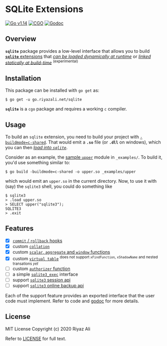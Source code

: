 # SQLite Extensions

[![Go v1.14](https://img.shields.io/badge/v1.14-blue.svg?labelColor=a8bfc0&color=5692c7&logoColor=fff&style=for-the-badge&logo=Go)](https://golang.org/doc/go1.14)
[![CGO](https://img.shields.io/badge/requires_cgo-blue.svg?labelColor=a8bfc0&color=5692c7&logoColor=fff&style=for-the-badge&logo=Go)](https://golang.org/doc/go1.14)
[![Godoc](https://img.shields.io/badge/godoc-reference-blue.svg?labelColor=a8bfc0&color=5692c7&logoColor=fff&style=for-the-badge)](https://pkg.go.dev/go.riyazali.net/sqlite)

## Overview

**`sqlite`** package provides a low-level interface that allows you to build [**`sqlite`** extensions](https://www.sqlite.org/loadext.html) that [_can be loaded dynamically at runtime_](https://www.sqlite.org/loadext.html#loading_an_extension)
or [_linked statically at build-time_](https://www.sqlite.org/loadext.html#statically_linking_a_run_time_loadable_extension) <sup>(experimental)</sup>

## Installation

This package can be installed with `go get` as:

```shell
$ go get -u go.riyazali.net/sqlite
```

**`sqlite`** is a `cgo` package and requires a working `c` compiler.

## Usage

To build an `sqlite` extension, you need to build your project with [`-buildmode=c-shared`](https://golang.org/cmd/go/#hdr-Build_modes). That would emit
a **`.so`** file (or **`.dll`** on windows), which you can then [_load into `sqlite`_](https://www.sqlite.org/c3ref/load_extension.html).

Consider as an example, the [sample `upper`](_examples/upper/upper.go) module in `_examples/`. To build it, you'd use something similar to:

```shell
$ go build -buildmode=c-shared -o upper.so _examples/upper
```

which would emit an `upper.so` in the current directory. Now, to use it with (say) the `sqlite3` shell, you could do something like

```shell
$ sqlite3
> .load upper.so
> SELECT upper("sqlite3");
SQLITE3
> .exit
```

## Features

- [x] [`commit` / `rollback` hooks](https://www.sqlite.org/c3ref/commit_hook.html)
- [x] custom [`collation`](https://www.sqlite.org/c3ref/create_collation.html)
- [x] custom [`scalar`, `aggregate` and `window` functions](https://www.sqlite.org/appfunc.html)
- [x] custom [`virtual table`](https://www.sqlite.org/vtab.html) <sup>does not support `xFindFunction`, `xShadowName` and nested transations _yet_</sup>
- [ ] custom [`authorizer` function](https://www.sqlite.org/c3ref/set_authorizer.html)
- [ ] a simple [`sqlite3_exec`](https://www.sqlite.org/c3ref/exec.html) interface
- [ ] support [`sqlite3` session api](https://www.sqlite.org/sessionintro.html)
- [ ] support [`sqlite3` online backup api](https://www.sqlite.org/backup.html)

Each of the support feature provides an exported interface that the user code must implement. Refer to code and [godoc](https://pkg.go.dev/go.riyazali.net/sqlite)
for more details.

## License

MIT License Copyright (c) 2020 Riyaz Ali

Refer to [LICENSE](./LICENSE) for full text.

